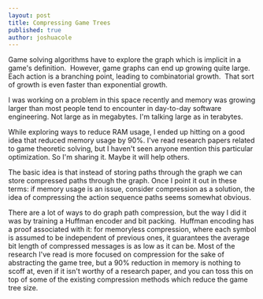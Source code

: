 ```yaml
---
layout: post
title: Compressing Game Trees
published: true
author: joshuacole
---
```


Game solving algorithms have to explore the graph which is implicit in a game's definition.  However, game graphs can end up growing quite large.  Each action is a branching point, leading to combinatorial growth.  That sort of growth is even faster than exponential growth.

I was working on a problem in this space recently and memory was growing larger than most people tend to encounter in day-to-day software engineering. Not large as in megabytes.  I'm talking large as in terabytes.

While exploring ways to reduce RAM usage, I ended up hitting on a good idea that reduced memory usage by 90%.  I've read research papers related to game theoretic solving, but I haven't seen anyone mention this particular optimization.  So I'm sharing it.  Maybe it will help others.

The basic idea is that instead of storing paths through the graph we can store compressed paths through the graph.  Once I point it out in these terms: if memory usage is an issue, consider compression as a solution, the idea of compressing the action sequence paths seems somewhat obvious.

There are a lot of ways to do graph path compression, but the way I did it was by training a Huffman encoder and bit packing.  Huffman encoding has a proof associated with it: for memoryless compression, where each symbol is assumed to be independent of previous ones, it guarantees the average bit length of compressed messages is as low as it can be.  Most of the research I've read is more focused on compression for the sake of abstracting the game tree, but a 90% reduction in memory is nothing to scoff at, even if it isn't worthy of a research paper, and you can toss this on top of some of the existing compression methods which reduce the game tree size.
